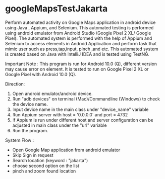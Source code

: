 # googleMapsTestJakarta

Perform automated activity on Google Maps application in android device using Java , Appium, and Selenium. This 
automated testing is performed using android emulator from Android Studio (Google Pixel 2 XL/ Google Pixel). The automated system is
performed with the help of Appium and Selenium to access elements in Android Application and perform task that mimic
user such as press,tap,input, pinch ,and etc. This automated system is created based on Java with IntelliJ IDEA and 
is tested using TestNG.

Important Note : This program is run for Android 10.0 (Q), different version may cause error on element. It is tested to run
on Google Pixel 2 XL or Google Pixel with Android 10.0 (Q).

Direction:
1. Open android emulator/android device.
2. Run "adb devices" on terminal (Mac)/Commandline (Windows) to check the device name.
3. Input device name in the main class under "device_name" variable
4. Run Appium server with host = '0.0.0.0' and port = 4732
5. If Appium is run under different host and server configuration can be adjusted in main class under the "url" variable
6. Run the program.

System Flow : 
- Open Google Map application from android emulator
- Skip Sign in request
- Search location (keyword : "jakarta")
- choose second option on the list
- pinch and zoom found location


